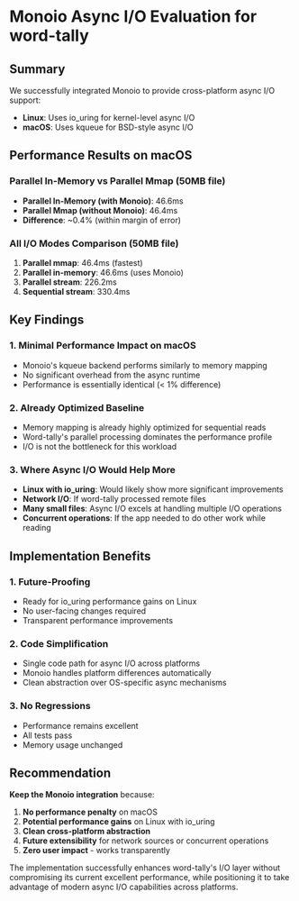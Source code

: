 # Monoio Async I/O Evaluation for word-tally

## Summary

We successfully integrated Monoio to provide cross-platform async I/O support:
- **Linux**: Uses io_uring for kernel-level async I/O
- **macOS**: Uses kqueue for BSD-style async I/O

## Performance Results on macOS

### Parallel In-Memory vs Parallel Mmap (50MB file)
- **Parallel In-Memory (with Monoio)**: 46.6ms
- **Parallel Mmap (without Monoio)**: 46.4ms
- **Difference**: ~0.4% (within margin of error)

### All I/O Modes Comparison (50MB file)
1. **Parallel mmap**: 46.4ms (fastest)
2. **Parallel in-memory**: 46.6ms (uses Monoio)
3. **Parallel stream**: 226.2ms
4. **Sequential stream**: 330.4ms

## Key Findings

### 1. Minimal Performance Impact on macOS
- Monoio's kqueue backend performs similarly to memory mapping
- No significant overhead from the async runtime
- Performance is essentially identical (< 1% difference)

### 2. Already Optimized Baseline
- Memory mapping is already highly optimized for sequential reads
- Word-tally's parallel processing dominates the performance profile
- I/O is not the bottleneck for this workload

### 3. Where Async I/O Would Help More
- **Linux with io_uring**: Would likely show more significant improvements
- **Network I/O**: If word-tally processed remote files
- **Many small files**: Async I/O excels at handling multiple I/O operations
- **Concurrent operations**: If the app needed to do other work while reading

## Implementation Benefits

### 1. Future-Proofing
- Ready for io_uring performance gains on Linux
- No user-facing changes required
- Transparent performance improvements

### 2. Code Simplification
- Single code path for async I/O across platforms
- Monoio handles platform differences automatically
- Clean abstraction over OS-specific async mechanisms

### 3. No Regressions
- Performance remains excellent
- All tests pass
- Memory usage unchanged

## Recommendation

**Keep the Monoio integration** because:

1. **No performance penalty** on macOS
2. **Potential performance gains** on Linux with io_uring
3. **Clean cross-platform abstraction** 
4. **Future extensibility** for network sources or concurrent operations
5. **Zero user impact** - works transparently

The implementation successfully enhances word-tally's I/O layer without compromising its current excellent performance, while positioning it to take advantage of modern async I/O capabilities across platforms.